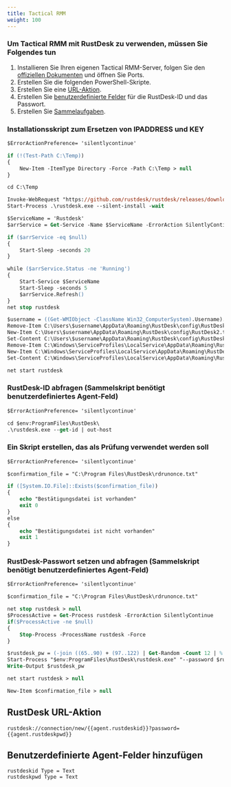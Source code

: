 ```yaml
---
title: Tactical RMM
weight: 100
---
```


### Um Tactical RMM mit RustDesk zu verwenden, müssen Sie Folgendes tun

1. Installieren Sie Ihren eigenen Tactical RMM-Server, folgen Sie den [offiziellen Dokumenten](https://docs.tacticalrmm.com/) und öffnen Sie Ports.
2. Erstellen Sie die folgenden PowerShell-Skripte.
3. Erstellen Sie eine [URL-Aktion](https://docs.tacticalrmm.com/functions/url_actions/).
4. Erstellen Sie [benutzerdefinierte Felder](https://docs.tacticalrmm.com/functions/custom_fields/) für die RustDesk-ID und das Passwort.
5. Erstellen Sie [Sammelaufgaben](https://docs.tacticalrmm.com/functions/automated_tasks/#collector-tasks).

### Installationsskript zum Ersetzen von IPADDRESS und KEY

```ps
$ErrorActionPreference= 'silentlycontinue'

if (!(Test-Path C:\Temp))
{
    New-Item -ItemType Directory -Force -Path C:\Temp > null
}

cd C:\Temp

Invoke-WebRequest "https://github.com/rustdesk/rustdesk/releases/download/1.2.2/rustdesk-1.2.2-x86_64.exe" -Outfile "rustdesk.exe"
Start-Process .\rustdesk.exe --silent-install -wait

$ServiceName = 'Rustdesk'
$arrService = Get-Service -Name $ServiceName -ErrorAction SilentlyContinue

if ($arrService -eq $null)
{
    Start-Sleep -seconds 20
}

while ($arrService.Status -ne 'Running')
{
    Start-Service $ServiceName
    Start-Sleep -seconds 5
    $arrService.Refresh()
}
net stop rustdesk

$username = ((Get-WMIObject -ClassName Win32_ComputerSystem).Username).Split('\')[1]
Remove-Item C:\Users\$username\AppData\Roaming\RustDesk\config\RustDesk2.toml
New-Item C:\Users\$username\AppData\Roaming\RustDesk\config\RustDesk2.toml
Set-Content C:\Users\$username\AppData\Roaming\RustDesk\config\RustDesk2.toml "rendezvous_server = 'IPADDRESS' `nnat_type = 1`nserial = 0`n`n[options]`ncustom-rendezvous-server = 'IPADDRESS'`nkey = 'KEY='`nrelay-server = 'IPADDRESS'`napi-server = 'https://IPADDRESS'"
Remove-Item C:\Windows\ServiceProfiles\LocalService\AppData\Roaming\RustDesk\config\RustDesk2.toml
New-Item C:\Windows\ServiceProfiles\LocalService\AppData\Roaming\RustDesk\config\RustDesk2.toml
Set-Content C:\Windows\ServiceProfiles\LocalService\AppData\Roaming\RustDesk\config\RustDesk2.toml "rendezvous_server = 'IPADDRESS' `nnat_type = 1`nserial = 0`n`n[options]`ncustom-rendezvous-server = 'IPADDRESS'`nkey = 'KEY='`nrelay-server = 'IPADDRESS'`napi-server = 'https://IPADDRESS'"

net start rustdesk
```

### RustDesk-ID abfragen (Sammelskript benötigt benutzerdefiniertes Agent-Feld)

```ps
$ErrorActionPreference= 'silentlycontinue'

cd $env:ProgramFiles\RustDesk\
.\rustdesk.exe --get-id | out-host
```

### Ein Skript erstellen, das als Prüfung verwendet werden soll

```ps
$ErrorActionPreference= 'silentlycontinue'

$confirmation_file = "C:\Program Files\RustDesk\rdrunonce.txt"

if ([System.IO.File]::Exists($confirmation_file))
{
    echo "Bestätigungsdatei ist vorhanden"
    exit 0
}
else
{
    echo "Bestätigungsdatei ist nicht vorhanden"
    exit 1
}
```

### RustDesk-Passwort setzen und abfragen (Sammelskript benötigt benutzerdefiniertes Agent-Feld)

```ps
$ErrorActionPreference= 'silentlycontinue'

$confirmation_file = "C:\Program Files\RustDesk\rdrunonce.txt"

net stop rustdesk > null
$ProcessActive = Get-Process rustdesk -ErrorAction SilentlyContinue
if($ProcessActive -ne $null)
{
    Stop-Process -ProcessName rustdesk -Force
}

$rustdesk_pw = (-join ((65..90) + (97..122) | Get-Random -Count 12 | % {[char]$_}))
Start-Process "$env:ProgramFiles\RustDesk\rustdesk.exe" "--password $rustdesk_pw" -wait
Write-Output $rustdesk_pw

net start rustdesk > null

New-Item $confirmation_file > null
```

## RustDesk URL-Aktion
```
rustdesk://connection/new/{{agent.rustdeskid}}?password={{agent.rustdeskpwd}}
```

## Benutzerdefinierte Agent-Felder hinzufügen
`rustdeskid Type = Text` </br>
`rustdeskpwd Type = Text`
